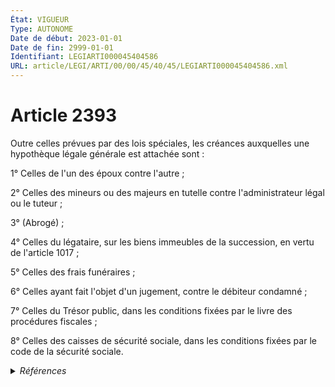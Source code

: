 ```yaml
---
État: VIGUEUR
Type: AUTONOME
Date de début: 2023-01-01
Date de fin: 2999-01-01
Identifiant: LEGIARTI000045404586
URL: article/LEGI/ARTI/00/00/45/40/45/LEGIARTI000045404586.xml
---
```


<h1>Article 2393</h1>

Outre celles prévues par des lois spéciales, les créances auxquelles une
hypothèque légale générale est attachée sont :<br />

1° Celles de l'un des époux contre l'autre ;<br />

2° Celles des mineurs ou des majeurs en tutelle contre l'administrateur légal ou
le tuteur ;<br />

3° (Abrogé) ;<br />

4° Celles du légataire, sur les biens immeubles de la succession, en vertu de
l'article 1017 ;<br />

5° Celles des frais funéraires ;<br />

6° Celles ayant fait l'objet d'un jugement, contre le débiteur condamné ;<br />

7° Celles du Trésor public, dans les conditions fixées par le livre des
procédures fiscales ;<br />

8° Celles des caisses de sécurité sociale, dans les conditions fixées par le
code de la sécurité sociale.


<details>
  <summary><em>Références</em></summary>

  <h2>Articles faisant référence à l'article</h2>
  
  <ul>
    <li>
      <a href="https://legal.tricoteuses.fr//redirection/LEGIARTI000048834678?vers=git&vers=legifrance">LOI n° 2021-1900 du 30 décembre 2021 de finances pour 2022 - article 130 PARTIELLEMENT_MODIF VIGUEUR, en vigueur depuis le 2023-12-31</a> MODIFIE source
    </li>
    <li>
      <a href="https://legal.tricoteuses.fr//redirection/LEGIARTI000045398819?vers=git&vers=legifrance">Ordonnance n° 2022-408 du 23 mars 2022 relative au régime de responsabilité financière des gestionnaires publics - article 12 ENTIEREMENT_MODIF</a> MODIFIE source
    </li>
  </ul>
  
  <h2>Références faites par l'article</h2>
  
  <ul>
    <li>
      1955-10-14 CITATION cible <a href="https://legal.tricoteuses.fr//redirection/LEGIARTI000044929559?vers=git&vers=legifrance">Décret n°55-1350 du 14 octobre 1955 pour l'application du décret n° 55-22 du 4 janvier 1955 portant réforme de la publicité foncière - article 55 AUTONOME VIGUEUR, en vigueur depuis le 2022-01-01</a>
    </li>
    <li>
      2008-10-23 CITATION cible <a href="https://legal.tricoteuses.fr//redirection/LEGIARTI000044930421?vers=git&vers=legifrance">Décret n° 2008-1086 du 23 octobre 2008 relatif à l'immatriculation et à l'inscription des droits en matière immobilière à Mayotte - article 100 AUTONOME VIGUEUR, en vigueur depuis le 2022-01-01</a>
    </li>
    <li>
      2021-12-29 CITATION cible <a href="https://legal.tricoteuses.fr//redirection/LEGIARTI000044858965?vers=git&vers=legifrance">Décret n° 2021-1888 du 29 décembre 2021 pris en application de l'ordonnance n° 2021-1192 du 15 septembre 2021 portant réforme du droit des sûretés - article 5 ENTIEREMENT_MODIF</a>
    </li>
    <li>
      2021-12-29 CITATION cible <a href="https://legal.tricoteuses.fr//redirection/LEGIARTI000047054279?vers=git&vers=legifrance">Décret n° 2021-1888 du 29 décembre 2021 pris en application de l'ordonnance n° 2021-1192 du 15 septembre 2021 portant réforme du droit des sûretés - article 6 PARTIELLEMENT_MODIF VIGUEUR, en vigueur depuis le 2023-01-26</a>
    </li>
    <li>
      2021-12-30 MODIFIE cible <a href="https://legal.tricoteuses.fr//redirection/LEGIARTI000048834678?vers=git&vers=legifrance">LOI n° 2021-1900 du 30 décembre 2021 de finances pour 2022 - article 130 PARTIELLEMENT_MODIF VIGUEUR, en vigueur depuis le 2023-12-31</a>
    </li>
    <li>
      2022-03-23 MODIFIE cible <a href="https://legal.tricoteuses.fr//redirection/LEGIARTI000045398819?vers=git&vers=legifrance">Ordonnance n° 2022-408 du 23 mars 2022 relative au régime de responsabilité financière des gestionnaires publics - article 12 ENTIEREMENT_MODIF</a>
    </li>
    <li>
      2999-01-01 CITATION source <a href="https://legal.tricoteuses.fr//redirection/LEGIARTI000006434739?vers=git&vers=legifrance">Code civil - article 1017 AUTONOME MODIFIE, en vigueur du 1804-03-21 au 2007-01-01</a>
    </li>
    <li>
      2999-01-01 CITATION cible <a href="https://legal.tricoteuses.fr//redirection/LEGIARTI000044072172?vers=git&vers=legifrance">Code civil - article 2397 AUTONOME VIGUEUR, en vigueur depuis le 2022-01-01</a>
    </li>
    <li>
      2999-01-01 CITATION cible <a href="https://legal.tricoteuses.fr//redirection/LEGIARTI000044073627?vers=git&vers=legifrance">Code civil - article 2529 AUTONOME VIGUEUR, en vigueur depuis le 2022-01-01</a>
    </li>
    <li>
      2999-01-01 CITATION cible <a href="https://legal.tricoteuses.fr//redirection/LEGIARTI000044073154?vers=git&vers=legifrance">Code de l'action sociale et des familles - article L224-9 AUTONOME VIGUEUR, en vigueur depuis le 2022-01-01</a>
    </li>
    <li>
      2999-01-01 CITATION cible <a href="https://legal.tricoteuses.fr//redirection/LEGIARTI000045293363?vers=git&vers=legifrance">Code des pensions militaires d'invalidité et des victimes de guerre - article L422-3 AUTONOME VIGUEUR, en vigueur depuis le 2023-01-01</a>
    </li>
    <li>
      CODIFICATION source Loi 1804-03-19
    </li>
  </ul>
</details>
